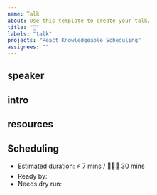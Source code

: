 ```yaml
---
name: Talk
about: Use this template to create your talk.
title: "👾"
labels: "talk"
projects: "React Knowledgeable Scheduling"
assignees: ""
---
```


<!-- Every talk must come with an emoji in the title -->

speaker
---


intro
---


resources
---

<!-- please remember to update these once available
- slides
- video
- more links
-->


Scheduling
---
- Estimated duration: ⚡️ 7 mins / 🧙🏻‍♂️ 30 mins
- Ready by:
- Needs dry run: 
